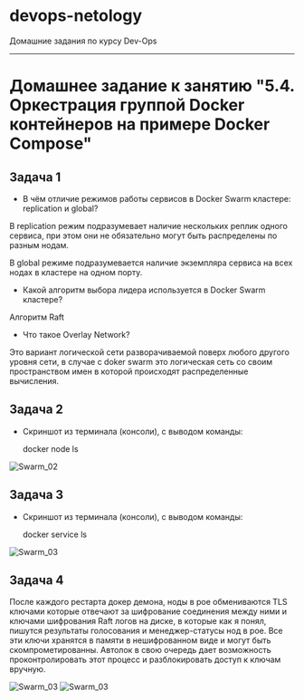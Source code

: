 # devops-netology
Домашние задания по курсу Dev-Ops

------

# Домашнее задание к занятию "5.4. Оркестрация группой Docker контейнеров на примере Docker Compose"


## Задача 1


 - В чём отличие режимов работы сервисов в Docker Swarm кластере: replication и global?

 В replication режим подразумевает наличие нескольких реплик одного сервиса, при этом они не обязательно могут быть распределены по разным нодам.

 В global режиме подразумевается наличие экземпляра сервиса на всех нодах в кластере на одном порту.

 - Какой алгоритм выбора лидера используется в Docker Swarm кластере?

 Алгоритм Raft

 - Что такое Overlay Network?

 Это вариант логической сети разворачиваемой поверх любого другого уровня сети, в случае с doker swarm это логическая сеть со своим пространством имен в которой происходят распределенные вычисления.


## Задача 2


 - Скриншот из терминала (консоли), с выводом команды:

	docker node ls

 ![Swarm_02]()


## Задача 3


 - Cкриншот из терминала (консоли), с выводом команды:

	docker service ls

 ![Swarm_03]()


## Задача 4


 После каждого рестарта докер демона, ноды в рое обмениваются TLS ключами которые отвечают за шифрование соединения между ними и ключами шифрования Raft логов на диске, в которые как я понял, пишутся результаты голосования и менеджер-статусы нод в рое. Все эти ключи хранятся в памяти в нешифрованном виде и могут быть скомпрометированны. Автолок в свою очередь дает возможность проконтролировать этот процесс и разблокировать доступ к ключам вручную.

 ![Swarm_03]()
 ![Swarm_03]()
